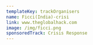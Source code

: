 ```yaml
---
templateKey: trackOrganisers
name: Ficci(India)-crisi
link: www.theglobalhack.com
image: /img/ficci.png
sponsoredTrack: Crisis Response
---
```

